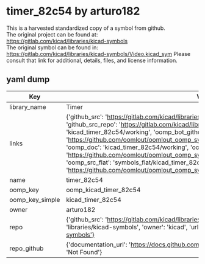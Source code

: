 # timer_82c54 by arturo182  
This is a harvested standardized copy of a symbol from github.  
The original project can be found at:  
https://gitlab.com/kicad/libraries/kicad-symbols  
The original symbol can be found in:
https://gitlab.com/kicad/libraries/kicad-symbols/Video.kicad_sym
Please consult that link for additional, details, files, and license information.  
## yaml dump  
| Key | Value |  
| --- | --- |  
| library_name | Timer |  
| links | {'github_src': 'https://gitlab.com/kicad/libraries/kicad-symbols/Video.kicad_sym', 'github_src_repo': 'https://gitlab.com/kicad/libraries/kicad-symbols', 'oomp_bot': 'kicad_timer_82c54/working', 'oomp_bot_github': 'https://github.com/oomlout/oomlout_oomp_symbol_bot/tree/main/kicad_timer_82c54/working', 'oomp_doc': 'kicad_timer_82c54/working', 'oomp_doc_github': 'https://github.com/oomlout/oomlout_oomp_symbol_doc/tree/main/kicad_timer_82c54/working', 'oomp_src_flat': 'symbols_flat/kicad_timer_82c54/working', 'oomp_src_flat_github': 'https://github.com/oomlout/oomlout_oomp_symbol_src/tree/main/kicad_timer_82c54/working'} |  
| name | timer_82c54 |  
| oomp_key | oomp_kicad_timer_82c54 |  
| oomp_key_simple | kicad_timer_82c54 |  
| owner | arturo182 |  
| repo | {'github_src': 'https://gitlab.com/kicad/libraries/kicad-symbols/Video.kicad_sym', 'name': 'libraries/kicad-symbols', 'owner': 'kicad', 'url': 'https://gitlab.com/kicad/libraries/kicad-symbols'} |  
| repo_github | {'documentation_url': 'https://docs.github.com/rest/repos/repos#get-a-repository', 'message': 'Not Found'} |  

